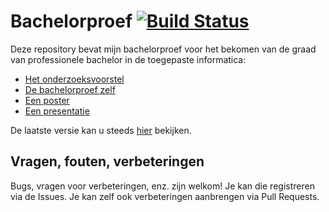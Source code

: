 # Bachelorproef [![Build Status](https://travis-ci.com/jensdufour/BAP.svg?token=wVQRmoVqnNmxsb78JHKk&branch=master)](https://travis-ci.com/jensdufour/BAP)

Deze repository bevat mijn bachelorproef voor het bekomen van de graad van professionele bachelor in de toegepaste informatica:

- [Het onderzoeksvoorstel](https://github.com/jensdufour/BAP/releases/latest/download/dufour_jens_voorstel.pdf)
- [De bachelorproef zelf](https://github.com/jensdufour/BAP/releases/latest/download/bachproef-tin.pdf)
- [Een poster](https://github.com/jensdufour/BAP/releases/latest/download/conference_poster.pdf)
- [Een presentatie](https://github.com/jensdufour/BAP/releases/latest/download/HOGENT-presentatie.pdf)

De laatste versie kan u steeds [hier](https://jensdufour.github.io/BAP) bekijken. 

## Vragen, fouten, verbeteringen

Bugs, vragen voor verbeteringen, enz. zijn welkom! Je kan die registreren via de Issues. Je kan zelf ook verbeteringen aanbrengen via Pull Requests.
